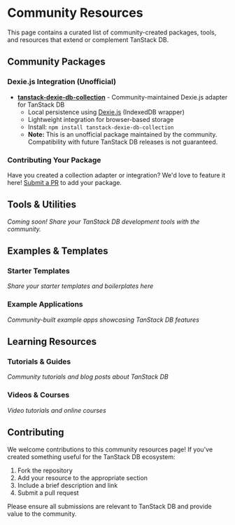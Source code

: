 # Community Resources

This page contains a curated list of community-created packages, tools, and resources that extend or complement TanStack DB.

## Community Packages

### Dexie.js Integration (Unofficial)
- **[tanstack-dexie-db-collection](https://github.com/yourusername/tanstack-dexie-db-collection)** - Community-maintained Dexie.js adapter for TanStack DB
  - Local persistence using [Dexie.js](https://dexie.org) (IndexedDB wrapper)
  - Lightweight integration for browser-based storage
  - Install: `npm install tanstack-dexie-db-collection`
  - **Note:** This is an unofficial package maintained by the community. Compatibility with future TanStack DB releases is not guaranteed.

### Contributing Your Package

Have you created a collection adapter or integration? We'd love to feature it here! [Submit a PR](https://github.com/TanStack/db/pulls) to add your package.

## Tools & Utilities

*Coming soon! Share your TanStack DB development tools with the community.*

## Examples & Templates

### Starter Templates
*Share your starter templates and boilerplates here*

### Example Applications
*Community-built example apps showcasing TanStack DB features*

## Learning Resources

### Tutorials & Guides
*Community tutorials and blog posts about TanStack DB*

### Videos & Courses
*Video tutorials and online courses*

## Contributing

We welcome contributions to this community resources page! If you've created something useful for the TanStack DB ecosystem:

1. Fork the repository
2. Add your resource to the appropriate section
3. Include a brief description and link
4. Submit a pull request

Please ensure all submissions are relevant to TanStack DB and provide value to the community.